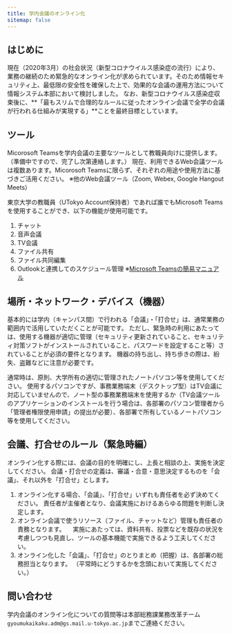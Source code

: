 ```yaml
---
title: 学内会議のオンライン化
sitemap: false
---
```


## はじめに
現在（2020年3月）の社会状況（新型コロナウイルス感染症の流行）により、業務の継続のため緊急的なオンライン化が求められています。そのため情報セキュリティ上、最低限の安全性を確保した上で、効果的な会議の運用方法について情報システム本部において検討しました。
なお、新型コロナウイルス感染症収束後に、**「最もスリムで合理的なルールに従ったオンライン会議で全学の会議が行われる仕組みが実現する」**ことを最終目標としています。

## ツール
Micorosoft Teamsを学内会議の主要なツールとして教職員向けに提供します。（準備中ですので、完了し次第連絡します。）
現在、利用できるWeb会議ツールは複数あります。Micorosoft Teamsに限らず、それぞれの用途や使用方法に基づきご活用ください。
※他のWeb会議ツール（Zoom, Webex, Google Hangout Meets）

東京大学の教職員（UTokyo Account保持者）であれば誰でもMicrosoft Teamsを使用することができ、以下の機能が使用可能です。
1. チャット
2. 音声会議
3. TV会議
4. ファイル共有
5. ファイル共同編集
6. Outlookと連携してのスケジュール管理
※[Microsoft Teamsの簡易マニュアル](msteams-intro.pdf)

## 場所・ネットワーク・デバイス（機器）
基本的には学内（キャンパス間）で行われる「会議」・「打合せ」は、通常業務の範囲内で活用していただくことが可能です。
ただし、緊急時の利用にあたっては、使用する機器が適切に管理（セキュリティ更新されていること、セキュリティ対策ソフトがインストールされていること、パスワードを設定すること等）されていることが必須の要件となります。
機器の持ち出し、持ち歩きの際は、紛失、盗難などに注意が必要です。

通常時は、原則、大学所有の適切に管理されたノートパソコン等を使用してください。
使用するパソコンですが、事務業務端末（デスクトップ型）はTV会議に対応していませんので、ノート型の事務業務端末を使用するか（TV会議ツールのアプリケーションのインストールを行う場合は、各部署のパソコン管理者から「管理者権限使用申請」の提出が必要）、各部署で所有しているノートパソコン等を使用してください。

## 会議、打合せのルール（緊急時編）
オンライン化する際には、会議の目的を明確にし、上長と相談の上、実施を決定してください。
会議・打合せの定義は、審議・合意・意思決定するものを「会議」、それ以外を「打合せ」とします。

1. オンライン化する場合、「会議」、「打合せ」いずれも責任者を必ず決めてください。
責任者が主催者となり、会議実施におけるあらゆる問題を判断し決定します。
2. オンライン会議で使うリソース（ファイル、チャットなど）管理も責任者の責務となります。
　実施にあたっては、資料共有、投票などを既存の状況を考慮しつつも見直し、ツールの基本機能で実施できるよう工夫してください。
3. オンライン化した「会議」、「打合せ」のとりまとめ（把握）は、各部署の総務担当となります。
（平常時にどうするかを念頭において実施してください。）

## 問い合わせ
学内会議のオンライン化についての質問等は本部総務課業務改革チーム`gyoumukaikaku.adm@gs.mail.u-tokyo.ac.jp`までご連絡ください。

